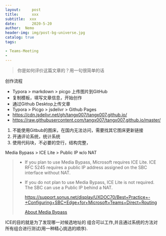 ```yaml
---
layout:     post
title:      xxx
subtitle:  xxx
date:       2020-5-20
author:  Nemo
header-img: img/post-bg-universe.jpg
catalog: true
tags:

- Teams-Meeting
- 
---
```


> 你是如何评价这篇文章的？用一句很简单的话

创作流程

- Typora > markdown > picgo 上传图片到GitHub
- 复制模板，填写文章信息，开始创作
- 通过Github Desktop上传文章
- Typora > Picgo > jsdelivr > Github Pages
- https://cdn.jsdelivr.net/gh/tangx007/tangx007.github.io/
- https://raw.githubusercontent.com/tangx007/tangx007.github.io/master/

1. 不能使用Gitbub的图床，在国内无法访问，需要找其它图床更新链接
2. 开通评论系统，统计系统
3. 使用代码块，不必要的空行，结构完整，



Media Bypass > ICE Lite > Public IP w/o NAT

> - If you plan to use Media Bypass, Microsoft requires ICE Lite. ICE RFC 5245 requires a  public IP address assigned on the SBC interface without NAT.
>
> - If you do not plan to use Media Bypass, ICE Lite is not required. The SBC can use a Public IP behind a NAT.
>
>   https://support.sonus.net/display/UXDOC70/Best+Practice+-+Configuring+SBC+Edge+for+Microsoft+Teams+Direct+Routing
>
>   [About Media Bypass](https://docs.microsoft.com/en-us/microsoftteams/direct-routing-plan-media-bypass#about-media-bypass-with-direct-routing)

ICE的目的就是为了发现哪一对候选地址的
 组合可以工作,并且通过系统的方法对所有组合进行测试(用一种精心挑选的顺序).

